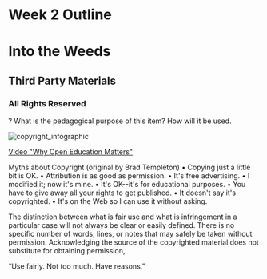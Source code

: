 # Week 2 Outline

# Into the Weeds

## Third Party Materials

### All Rights Reserved
? What is the pedagogical purpose of this item? How will it be used.

![copyright_infographic](infographic_copyright.png)



[Video "Why Open Education Matters"](https://www.youtube.com/watch?time_continue=82&v=gJWbVt2Nc-I_)


Myths about Copyright 
(original by Brad Templeton) 
•	Copying just a little bit is OK. 
•	Attribution is as good as permission.
•	It's free advertising. 
•	I modified it; now it's mine. 
•	It's OK--it's for educational purposes.
•	You have to give away all your rights to get published. 
•	It doesn't say it's copyrighted.
•	It's on the Web so I can use it without asking.



The distinction between what is fair use and what is infringement in a particular case will not always be clear or easily defined. There is no specific number of words, lines, or notes that may safely be taken without permission. Acknowledging the source of the copyrighted material does not substitute for obtaining permission,

“Use fairly. Not too much. Have reasons.”

